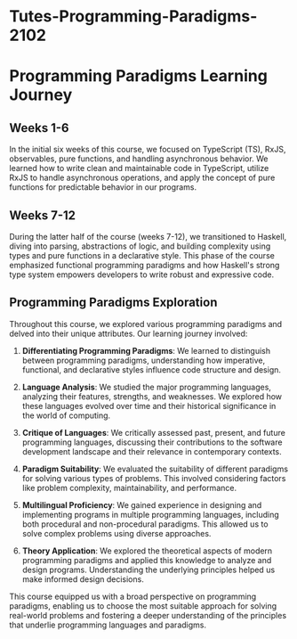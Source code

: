 # Tutes-Programming-Paradigms-2102

# Programming Paradigms Learning Journey

## Weeks 1-6
In the initial six weeks of this course, we focused on TypeScript (TS), RxJS, observables, pure functions, and handling asynchronous behavior. We learned how to write clean and maintainable code in TypeScript, utilize RxJS to handle asynchronous operations, and apply the concept of pure functions for predictable behavior in our programs.

## Weeks 7-12
During the latter half of the course (weeks 7-12), we transitioned to Haskell, diving into parsing, abstractions of logic, and building complexity using types and pure functions in a declarative style. This phase of the course emphasized functional programming paradigms and how Haskell's strong type system empowers developers to write robust and expressive code.

## Programming Paradigms Exploration

Throughout this course, we explored various programming paradigms and delved into their unique attributes. Our learning journey involved:

1. **Differentiating Programming Paradigms**: We learned to distinguish between programming paradigms, understanding how imperative, functional, and declarative styles influence code structure and design.

2. **Language Analysis**: We studied the major programming languages, analyzing their features, strengths, and weaknesses. We explored how these languages evolved over time and their historical significance in the world of computing.

3. **Critique of Languages**: We critically assessed past, present, and future programming languages, discussing their contributions to the software development landscape and their relevance in contemporary contexts.

4. **Paradigm Suitability**: We evaluated the suitability of different paradigms for solving various types of problems. This involved considering factors like problem complexity, maintainability, and performance.

5. **Multilingual Proficiency**: We gained experience in designing and implementing programs in multiple programming languages, including both procedural and non-procedural paradigms. This allowed us to solve complex problems using diverse approaches.

6. **Theory Application**: We explored the theoretical aspects of modern programming paradigms and applied this knowledge to analyze and design programs. Understanding the underlying principles helped us make informed design decisions.

This course equipped us with a broad perspective on programming paradigms, enabling us to choose the most suitable approach for solving real-world problems and fostering a deeper understanding of the principles that underlie programming languages and paradigms.
